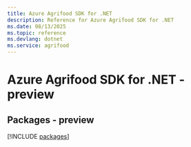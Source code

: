 ```yaml
---
title: Azure Agrifood SDK for .NET
description: Reference for Azure Agrifood SDK for .NET
ms.date: 08/13/2025
ms.topic: reference
ms.devlang: dotnet
ms.service: agrifood
---
```

# Azure Agrifood SDK for .NET - preview
## Packages - preview
[!INCLUDE [packages](agrifood-index.md)]